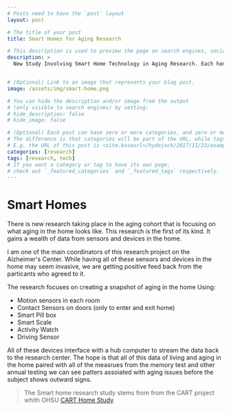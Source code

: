 ```yaml
---
# Posts need to have the `post` layout
layout: post

# The title of your post
title: Smart Homes for Aging Research

# This description is used to preview the page on search engines, social media, etc.
description: >
  New Study Involving Smart Home Technology in Aging Research. Each home is "wired" up (actually almost all of the tech ionvolved is wireless. The hub computer streams all the data back to us and we can collect more data than we currently know what to do with!


# (Optional) Link to an image that represents your blog post.
image: /assets/img/smart-home.png

# You can hide the description and/or image from the output
# (only visible to search engines) by setting:
# hide_description: false
# hide_image: false

# (Optional) Each post can have zero or more categories, and zero or more tags.
# The difference is that categories will be part of the URL, while tags will not.
# E.g. the URL of this post is <site.baseurl>/hydejack/2017/11/23/example-content/
categories: [research]
tags: [research, tech]
# If you want a category or tag to have its own page,
# check out `_featured_categories` and `_featured_tags` respectively.
---
```




# Smart Homes

There is new research taking place in the aging cohort that is focusing on what aging in the home looks like. This research is the first of its kind. It gains a wealth of data from sensors and devices in the home.

I am one of the main coordinators of this research project on the Alzheimer's Center.
While having all of these sensors and devices in the home may seem invasive, we are getting positive feed back from the particants who agreed to it.


The research focuses on creating a snapshot of aging in the home
Using:
* Motion sensors in each room
* Contact Sensors on doors (only to enter and exit home)
* Smart Pill box
* Smart Scale
* Activity Watch
* Driving Sensor

All of these devices interface with a hub computer to stream the data back to the research center.
The hope is that all of this data of living and aging in the home paired with all of the measrues from the memory test and other annual testing we can see patters assoiated with aging issues before the subject shows outward signs.
 

> The Smart home research study stems from from the CART project whith OHSU
> [CART Home Study](https://www.ohsu.edu/xd/research/centers-institutes/orcatech/collaborative-aging-research-using-technology-cart/about-us/the-CART-home.cfm "CART")